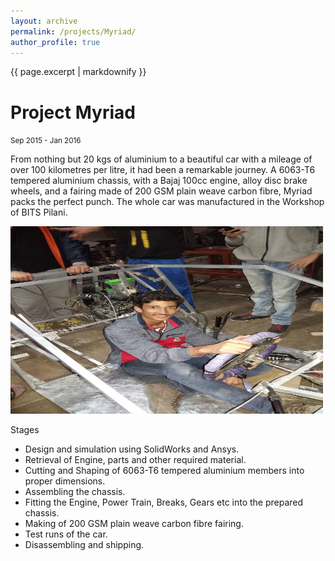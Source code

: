 ```yaml
---
layout: archive
permalink: /projects/Myriad/
author_profile: true
---
```


{{ page.excerpt | markdownify }}

# Project Myriad
<small>Sep 2015 - Jan 2016</small>

<p>From nothing but 20 kgs of aluminium to a beautiful car with a mileage of over 100 kilometres per litre, it had been a remarkable journey. A 6063-T6 tempered aluminium chassis, with a Bajaj 100cc engine, alloy disc brake wheels, and a fairing made of 200 GSM plain weave carbon fibre, Myriad packs the perfect punch. The whole car was manufactured in the Workshop of BITS Pilani.</p>

<img src="/images/Myriad1.jpg" width="500" height="300"/>

<p>Stages
	<ul>
		<li>Design and simulation using SolidWorks and Ansys.</li>
		<li>Retrieval of Engine, parts and other required material.</li>
		<li>Cutting and Shaping of 6063-T6 tempered aluminium members into proper dimensions.</li>
		<li>Assembling the chassis.</li>
		<li>Fitting the Engine, Power Train, Breaks, Gears etc into the prepared chassis.</li>
		<li>Making of 200 GSM plain weave carbon fibre fairing.</li>
		<li>Test runs of the car.</li>
		<li>Disassembling and shipping.</li>
	</ul>
</p>
